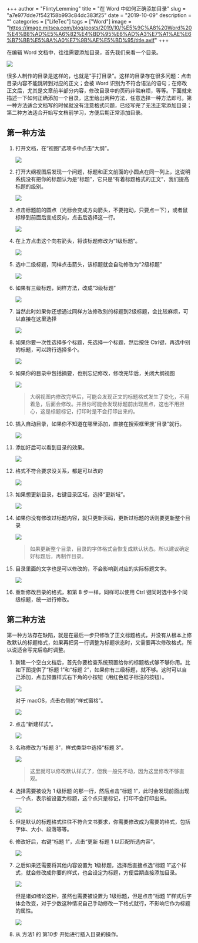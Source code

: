 +++
author = "FlintyLemming"
title = "在 Word 中如何正确添加目录"
slug = "a7e977dde7f542158b993c84dc383f25"
date = "2019-10-09"
description = ""
categories = ["LifeTec"]
tags = ["Word"]
image = "https://image.mitsea.com/blog/posts/2019/10/%E5%9C%A8%20Word%20%E4%B8%AD%E5%A6%82%E4%BD%95%E6%AD%A3%E7%A1%AE%E6%B7%BB%E5%8A%A0%E7%9B%AE%E5%BD%95/title.avif"
+++

在编辑 Word 文档中，往往需要添加目录，首先我们来看一个目录。

![](https://image.mitsea.com/blog/posts/2019/10/%E5%9C%A8%20Word%20%E4%B8%AD%E5%A6%82%E4%BD%95%E6%AD%A3%E7%A1%AE%E6%B7%BB%E5%8A%A0%E7%9B%AE%E5%BD%95/1.avif)

很多人制作的目录是这样的，也就是“手打目录”。这样的目录存在很多问题：点击目录内容不能跳转到对应的正文；会被 Word 识别为不符合语法的语句；在修改正文后，尤其是文章前半部分内容，修改目录中的页码非常麻烦，等等。下面就来描述一下如何正确添加一个目录，这里给出两种方法，任意选择一种方法即可。第一种方法适合文档写的时候就没有注意格式问题，已经写完了无法正常添加目录；第二种方法适合开始写文档前学习，方便后期正常添加目录。

## 第一种方法

1. 打开文档，在“视图”选项卡中点击“大纲”。
    
    ![](https://image.mitsea.com/blog/posts/2019/10/%E5%9C%A8%20Word%20%E4%B8%AD%E5%A6%82%E4%BD%95%E6%AD%A3%E7%A1%AE%E6%B7%BB%E5%8A%A0%E7%9B%AE%E5%BD%95/2.avif)
    
2. 打开大纲视图后发现一个问题，标题和正文前面的小圆点在同一列上，这说明系统没有把你的标题认为是“标题”，它只是“有着标题格式的正文”，我们提高标题的级别。
    
    ![](https://image.mitsea.com/blog/posts/2019/10/%E5%9C%A8%20Word%20%E4%B8%AD%E5%A6%82%E4%BD%95%E6%AD%A3%E7%A1%AE%E6%B7%BB%E5%8A%A0%E7%9B%AE%E5%BD%95/3.avif)
    
3. 点击标题前的圆点（光标会变成方向箭头，不要拖动，只要点一下），或者鼠标移到前面后变成反向，点击后选择这一行。
    
    ![](https://image.mitsea.com/blog/posts/2019/10/%E5%9C%A8%20Word%20%E4%B8%AD%E5%A6%82%E4%BD%95%E6%AD%A3%E7%A1%AE%E6%B7%BB%E5%8A%A0%E7%9B%AE%E5%BD%95/4.avif)
    
4. 在上方点击这个向右箭头，将该标题修改为“1级标题”。
    
    ![](https://image.mitsea.com/blog/posts/2019/10/%E5%9C%A8%20Word%20%E4%B8%AD%E5%A6%82%E4%BD%95%E6%AD%A3%E7%A1%AE%E6%B7%BB%E5%8A%A0%E7%9B%AE%E5%BD%95/5.avif)
    
5. 选中二级标题，同样点击箭头，该标题就会自动修改为“2级标题”
    
    ![](https://image.mitsea.com/blog/posts/2019/10/%E5%9C%A8%20Word%20%E4%B8%AD%E5%A6%82%E4%BD%95%E6%AD%A3%E7%A1%AE%E6%B7%BB%E5%8A%A0%E7%9B%AE%E5%BD%95/6.avif)
    
6. 如果有三级标题，同样方法，改成“3级标题”
    
    ![](https://image.mitsea.com/blog/posts/2019/10/%E5%9C%A8%20Word%20%E4%B8%AD%E5%A6%82%E4%BD%95%E6%AD%A3%E7%A1%AE%E6%B7%BB%E5%8A%A0%E7%9B%AE%E5%BD%95/7.avif)
    
7. 当然此时如果你还想通过同样方法修改别的标题到2级标题，会比较麻烦，可以直接在这里选择
    
    ![](https://image.mitsea.com/blog/posts/2019/10/%E5%9C%A8%20Word%20%E4%B8%AD%E5%A6%82%E4%BD%95%E6%AD%A3%E7%A1%AE%E6%B7%BB%E5%8A%A0%E7%9B%AE%E5%BD%95/8.avif)
    
8. 如果你要一次性选择多个标题，先选择一个标题，然后按住 Ctrl键，再选中别的标题，可以跨行选择多个。
    
    ![](https://image.mitsea.com/blog/posts/2019/10/%E5%9C%A8%20Word%20%E4%B8%AD%E5%A6%82%E4%BD%95%E6%AD%A3%E7%A1%AE%E6%B7%BB%E5%8A%A0%E7%9B%AE%E5%BD%95/9.avif)
    
9. 如果你的目录中包括摘要，也别忘记修改，修改完毕后，关闭大纲视图
    
    ![](https://image.mitsea.com/blog/posts/2019/10/%E5%9C%A8%20Word%20%E4%B8%AD%E5%A6%82%E4%BD%95%E6%AD%A3%E7%A1%AE%E6%B7%BB%E5%8A%A0%E7%9B%AE%E5%BD%95/10.avif)
    
    > 大纲视图内修改完毕后，可能会发现正文的标题格式发生了变化，不用着急，后面会修改。并且你可能会发现标题前出现黑点，这也不用担心，这是标题标记，打印时是不会打印出来的。
    > 
10. 插入自动目录，如果你不知道在哪里添加，直接在搜索框里搜“目录”就行。
    
    ![](https://image.mitsea.com/blog/posts/2019/10/%E5%9C%A8%20Word%20%E4%B8%AD%E5%A6%82%E4%BD%95%E6%AD%A3%E7%A1%AE%E6%B7%BB%E5%8A%A0%E7%9B%AE%E5%BD%95/11.avif)
    
11. 添加好后可以看到目录的效果。
    
    ![](https://image.mitsea.com/blog/posts/2019/10/%E5%9C%A8%20Word%20%E4%B8%AD%E5%A6%82%E4%BD%95%E6%AD%A3%E7%A1%AE%E6%B7%BB%E5%8A%A0%E7%9B%AE%E5%BD%95/12.avif)
    
12. 格式不符合要求没关系，都是可以改的
    
    ![](https://image.mitsea.com/blog/posts/2019/10/%E5%9C%A8%20Word%20%E4%B8%AD%E5%A6%82%E4%BD%95%E6%AD%A3%E7%A1%AE%E6%B7%BB%E5%8A%A0%E7%9B%AE%E5%BD%95/13.avif)
    
13. 如果想更新目录，右键目录区域，选择“更新域”。
    
    ![](https://image.mitsea.com/blog/posts/2019/10/%E5%9C%A8%20Word%20%E4%B8%AD%E5%A6%82%E4%BD%95%E6%AD%A3%E7%A1%AE%E6%B7%BB%E5%8A%A0%E7%9B%AE%E5%BD%95/14.avif)
    
14. 如果你没有修改过标题内容，就只更新页码，更新过标题的话则要更新整个目录
    
    ![](https://image.mitsea.com/blog/posts/2019/10/%E5%9C%A8%20Word%20%E4%B8%AD%E5%A6%82%E4%BD%95%E6%AD%A3%E7%A1%AE%E6%B7%BB%E5%8A%A0%E7%9B%AE%E5%BD%95/15.avif)
    
    > 如果更新整个目录，目录的字体格式会恢复成默认状态。所以建议确定好标题后，再制作目录。
    > 
15. 目录里面的文字也是可以修改的，不会影响到对应的实际标题文字。
    
    ![](https://image.mitsea.com/blog/posts/2019/10/%E5%9C%A8%20Word%20%E4%B8%AD%E5%A6%82%E4%BD%95%E6%AD%A3%E7%A1%AE%E6%B7%BB%E5%8A%A0%E7%9B%AE%E5%BD%95/16.avif)
    
16. 重新修改目录的格式，和第 8 步一样，同样可以使用 Ctrl 键同时选中多个同级标题，统一进行修改。

## 第二种方法

第一种方法存在缺陷，就是在最后一步只修改了正文标题格式，并没有从根本上修改默认的标题格式，如果再把另一行调整为标题状态时，又需要再次修改格式，所以说适合写完后临时调整。

1. 新建一个空白文档后，首先你要检查系统预置给你的标题格式够不够你用。比如下图提供了“标题 1”和“标题 2”，如果你有三级标题，就不够。这时可以自己添加，点击预置样式右下角的小按钮（用红色框子标注的按钮）。
    
    ![](https://image.mitsea.com/blog/posts/2019/10/%E5%9C%A8%20Word%20%E4%B8%AD%E5%A6%82%E4%BD%95%E6%AD%A3%E7%A1%AE%E6%B7%BB%E5%8A%A0%E7%9B%AE%E5%BD%95/17.avif)
    
    对于 macOS，点击右侧的“样式窗格”。
    
    ![](https://image.mitsea.com/blog/posts/2019/10/%E5%9C%A8%20Word%20%E4%B8%AD%E5%A6%82%E4%BD%95%E6%AD%A3%E7%A1%AE%E6%B7%BB%E5%8A%A0%E7%9B%AE%E5%BD%95/18.avif)
    
2. 点击“新建样式”。
    
    ![](https://image.mitsea.com/blog/posts/2019/10/%E5%9C%A8%20Word%20%E4%B8%AD%E5%A6%82%E4%BD%95%E6%AD%A3%E7%A1%AE%E6%B7%BB%E5%8A%A0%E7%9B%AE%E5%BD%95/19.avif)
    
3. 名称修改为“标题 3”，样式类型中选择“标题 3”。
    
    ![](https://image.mitsea.com/blog/posts/2019/10/%E5%9C%A8%20Word%20%E4%B8%AD%E5%A6%82%E4%BD%95%E6%AD%A3%E7%A1%AE%E6%B7%BB%E5%8A%A0%E7%9B%AE%E5%BD%95/20.avif)
    
    > 这里就可以修改默认样式了，但我一般先不动，因为这里修改不够直观。
    > 
4. 选择需要被设为 1 级标题 的那一行，然后点击“标题 1”，此时会发现前面出现一个点，表示被设置为标题，这个点只是标记，打印不会打印出来。
    
    ![](https://image.mitsea.com/blog/posts/2019/10/%E5%9C%A8%20Word%20%E4%B8%AD%E5%A6%82%E4%BD%95%E6%AD%A3%E7%A1%AE%E6%B7%BB%E5%8A%A0%E7%9B%AE%E5%BD%95/21.avif)
    
5. 但是默认的标题格式往往不符合文书要求，你需要修改成为需要的格式，包括字体、大小、段落等等。
6. 修改好后，右键“标题 1”，点击“更新 标题 1 以匹配所选内容”。
    
    ![](https://image.mitsea.com/blog/posts/2019/10/%E5%9C%A8%20Word%20%E4%B8%AD%E5%A6%82%E4%BD%95%E6%AD%A3%E7%A1%AE%E6%B7%BB%E5%8A%A0%E7%9B%AE%E5%BD%95/22.avif)
    
7. 之后如果还需要将其他内容设置为 1级标题，选择后直接点选“标题 1”这个样式，就会修改成你要的样式，也会设定为标题，方便后期直接添加目录。
    
    ![](https://image.mitsea.com/blog/posts/2019/10/%E5%9C%A8%20Word%20%E4%B8%AD%E5%A6%82%E4%BD%95%E6%AD%A3%E7%A1%AE%E6%B7%BB%E5%8A%A0%E7%9B%AE%E5%BD%95/23.avif)
    
    但是诸如绪论这种，虽然也需要被设置为 1级标题，但是点击“标题 1”样式后字体会改变，对于少数这种情况自己手动修改一下格式就行，不影响它作为标题的属性。
    
    ![](https://image.mitsea.com/blog/posts/2019/10/%E5%9C%A8%20Word%20%E4%B8%AD%E5%A6%82%E4%BD%95%E6%AD%A3%E7%A1%AE%E6%B7%BB%E5%8A%A0%E7%9B%AE%E5%BD%95/24.avif)
    
8. 从 方法1 的 第10步 开始进行插入目录的操作。